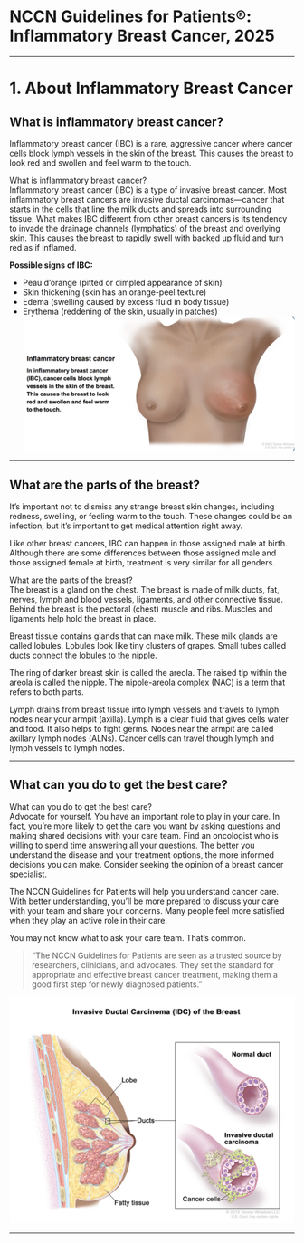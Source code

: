 # NCCN Guidelines for Patients®: Inflammatory Breast Cancer, 2025

---

# 1. About Inflammatory Breast Cancer

## What is inflammatory breast cancer?

Inflammatory breast cancer (IBC) is a rare, aggressive cancer where cancer cells block lymph vessels in the skin of the breast. This causes the breast to look red and swollen and feel warm to the touch.  

What is inflammatory breast cancer?  
Inflammatory breast cancer (IBC) is a type of invasive breast cancer. Most inflammatory breast cancers are invasive ductal carcinomas—cancer that starts in the cells that line the milk ducts and spreads into surrounding tissue. What makes IBC different from other breast cancers is its tendency to invade the drainage channels (lymphatics) of the breast and overlying skin. This causes the breast to rapidly swell with backed up fluid and turn red as if inflamed.  

**Possible signs of IBC:**
- Peau d’orange (pitted or dimpled appearance of skin)
- Skin thickening (skin has an orange-peel texture)
- Edema (swelling caused by excess fluid in body tissue)
- Erythema (reddening of the skin, usually in patches)
![Invasive ductal carcinoma](https://raw.githubusercontent.com/AthulyaS123/NCCNDocImages/main/nccn_ibc_images/Inflammatory%20Breast%20Cancer/ch1.jpeg "Invasive ductal carcinoma of the breast")

---

## What are the parts of the breast?

It’s important not to dismiss any strange breast skin changes, including redness, swelling, or feeling warm to the touch. These changes could be an infection, but it’s important to get medical attention right away.  

Like other breast cancers, IBC can happen in those assigned male at birth. Although there are some differences between those assigned male and those assigned female at birth, treatment is very similar for all genders.  

What are the parts of the breast?  
The breast is a gland on the chest. The breast is made of milk ducts, fat, nerves, lymph and blood vessels, ligaments, and other connective tissue. Behind the breast is the pectoral (chest) muscle and ribs. Muscles and ligaments help hold the breast in place.  

Breast tissue contains glands that can make milk. These milk glands are called lobules. Lobules look like tiny clusters of grapes. Small tubes called ducts connect the lobules to the nipple.  

The ring of darker breast skin is called the areola. The raised tip within the areola is called the nipple. The nipple-areola complex (NAC) is a term that refers to both parts.  

Lymph drains from breast tissue into lymph vessels and travels to lymph nodes near your armpit (axilla). Lymph is a clear fluid that gives cells water and food. It also helps to fight germs. Nodes near the armpit are called axillary lymph nodes (ALNs). Cancer cells can travel though lymph and lymph vessels to lymph nodes.  

---

## What can you do to get the best care?

What can you do to get the best care?  
Advocate for yourself. You have an important role to play in your care. In fact, you’re more likely to get the care you want by asking questions and making shared decisions with your care team. Find an oncologist who is willing to spend time answering all your questions. The better you understand the disease and your treatment options, the more informed decisions you can make. Consider seeking the opinion of a breast cancer specialist.  

The NCCN Guidelines for Patients will help you understand cancer care. With better understanding, you’ll be more prepared to discuss your care with your team and share your concerns. Many people feel more satisfied when they play an active role in their care.  

You may not know what to ask your care team. That’s common. 

> “The NCCN Guidelines for Patients are seen as a trusted source by researchers, clinicians, and advocates. They set the standard for appropriate and effective breast cancer treatment, making them a good first step for newly diagnosed patients.”

![Trusted source](https://raw.githubusercontent.com/AthulyaS123/NCCNDocImages/main/nccn_ibc_images/Inflammatory%20Breast%20Cancer/page8_img1.jpeg "Trusted source illustration")

---
